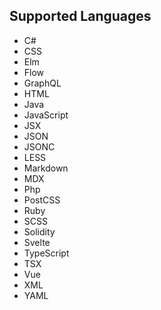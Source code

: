 ## Supported Languages

- C#
- CSS
- Elm
- Flow
- GraphQL
- HTML
- Java
- JavaScript
- JSX
- JSON
- JSONC
- LESS
- Markdown
- MDX
- Php
- PostCSS
- Ruby
- SCSS
- Solidity
- Svelte
- TypeScript
- TSX
- Vue
- XML
- YAML
